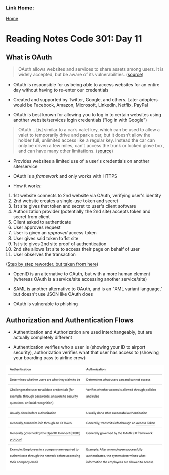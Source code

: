 ### Link Home:
[Home](README.md)

# Reading Notes Code 301: Day 11

## What is OAuth

> OAuth allows websites and services to share assets among users. It is widely accepted, but be aware of its vulnerabilities. ([source](https://www.csoonline.com/article/3216404/what-is-oauth-how-the-open-authorization-framework-works.html))

- OAuth is responsible for us being able to access websites for an entire day without having to re-enter our credentials

- Created and supported by Twitter, Google, and others. Later adopters would be Facebook, Amazon, Microsoft, LinkedIn, Netflix, PayPal

- OAuth is best known for allowing you to log in to certain websites using another website/services login credentials ("log in with Google")

> OAuth... [is] similar to a car’s valet key, which can be used to allow a valet to temporarily drive and park a car, but it doesn’t allow the holder full, unlimited access like a regular key. Instead the car can only be driven a few miles, can’t access the trunk or locked glove box, and can have many other limitations. ([source](https://www.csoonline.com/article/3216404/what-is-oauth-how-the-open-authorization-framework-works.html))

- Provides  websites a limited use of a user's credentials on another site/service

- OAuth is a *framework* and only works with HTTPS

- How it works:

1. 1st website connects to 2nd website via OAuth, verifying user's identity
2. 2nd website creates a single-use token and secret
3. 1st site gives that token and secret to user's client software
4. Authorization provider (potentially the 2nd site) accepts token and secret from client
5. Client asked to authenticate
6. User approves request
7. User is given an *approved* access token
8. User gives said token to 1st site
9. 1st site gives 2nd site proof of authentication
10. 2nd site allows 1st site to access their page on behalf of user
11. User observes the transaction

([Step by step reworder, but taken from here](https://www.csoonline.com/article/3216404/what-is-oauth-how-the-open-authorization-framework-works.html))

- OpenID is an alternative to OAuth, but with a more human element (whereas OAuth is a service/site accessing another service/site)

- SAML is another alternative to OAuth, and is an "XML variant language," but doesn't use JSON like OAuth does

- OAuth is vulnerable to phishing

## Authorization and Authentication Flows

- Authentication and Authorization are used interchangeably, but are actually completely different

- Authentication verifies who a user is (showing your ID to airport security), authorization verifies what that user has access to (showing your boarding pass to airline crew)

![image](images/auth.jpg)